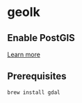 # geolk

## Enable PostGIS 

[Learn more]([text](https://neon.tech/docs/extensions/postgis#enable-the-postgis-extension))

## Prerequisites

```bash
brew install gdal
```